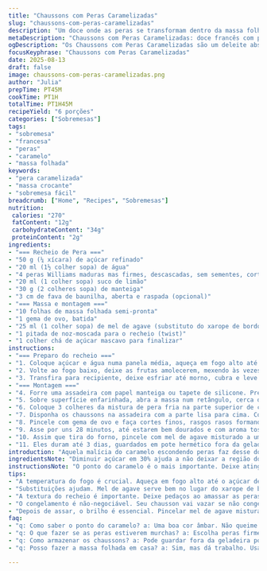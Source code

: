 ```yaml
---
title: "Chaussons com Peras Caramelizadas"
slug: "chaussons-com-peras-caramelizadas"
description: "Um doce onde as peras se transformam dentro da massa folhada. O açúcar vira caramelo no ponto exato, o cheiro invade a cozinha, escuto o borbulhar na panela e vejo as peras começando a amolecer. O toque da manteiga junto à baunilha cria uma base aromática e untuosa que compensa qualquer corrida contra o tempo. A massa, com bordas mais grossas, fecha a fruta na medida certa. O forno assa até dourar forte, quase queimadinho, e a calda final de maple cora mais ainda a superfície. O equilíbrio é de textura entre crocância e doçura úmida das peras esmagadas – sempre atento para não passar do ponto."
metaDescription: "Chaussons com Peras Caramelizadas: doce francês com peras, caramelo e massa crocante; uma receita que encanta e surpreende"
ogDescription: "Os Chaussons com Peras Caramelizadas são um deleite absoluto; o equilíbrio perfeito entre crocância e doçura, ideal para qualquer ocasião"
focusKeyphrase: "Chaussons com Peras Caramelizadas"
date: 2025-08-13
draft: false
image: chaussons-com-peras-caramelizadas.png
author: "Julia"
prepTime: PT45M
cookTime: PT1H
totalTime: PT1H45M
recipeYield: "6 porções"
categories: ["Sobremesas"]
tags:
- "sobremesa"
- "francesa"
- "peras"
- "caramelo"
- "massa folhada"
keywords:
- "pera caramelizada"
- "massa crocante"
- "sobremesa fácil"
breadcrumb: ["Home", "Recipes", "Sobremesas"]
nutrition: 
 calories: "270"
 fatContent: "12g"
 carbohydrateContent: "34g"
 proteinContent: "2g"
ingredients:
- "=== Recheio de Pera ==="
- "50 g (¼ xícara) de açúcar refinado"
- "20 ml (1½ colher sopa) de água"
- "4 peras Williams maduras mas firmes, descascadas, sem sementes, cortadas em cubos pequenos"
- "20 ml (1 colher sopa) suco de limão"
- "30 g (2 colheres sopa) de manteiga"
- "3 cm de fava de baunilha, aberta e raspada (opcional)"
- "=== Massa e montagem ==="
- "10 folhas de massa folhada semi-pronta"
- "1 gema de ovo, batida"
- "25 ml (1 colher sopa) de mel de agave (substituto do xarope de bordo)"
- "1 pitada de noz-moscada para o recheio (twist)"
- "1 colher chá de açúcar mascavo para finalizar"
instructions:
- "=== Preparo do recheio ==="
- "1. Coloque açúcar e água numa panela média, aqueça em fogo alto até formar um caramelo âmbar intenso; evite mexer para não cristalizar. Quando a cor estiver perfeita, tire do fogo e, com cuidado de respingos, junte as peras com o suco de limão, manteiga e baunilha; mexa rápido. O caramelo endurecerá, mas calma, é só continuar o processo."
- "2. Volte ao fogo baixo, deixe as frutas amolecerem, mexendo às vezes, até começarem a desmanchar (uns 12 minutos). Tire do fogo, retire a baunilha e esmague as peras com um espremedor ou garfo, deixando pedaços – textura é coisa séria. Misture uma pitada de noz-moscada para dar um toque sutil de especiarias."
- "3. Transfira para recipiente, deixe esfriar até morno, cubra e leve para gelar no mínimo 50 minutos."
- "=== Montagem ==="
- "4. Forre uma assadeira com papel manteiga ou tapete de silicone. Preaqueça o forno a 210 °C (410 °F), coloque a grade no meio."
- "5. Sobre superfície enfarinhada, abra a massa num retângulo, cerca de 40 x 26 cm. Corte 6 círculos com cerca de 13 cm de diâmetro ou use um prato como molde. No centro de cada círculo, faça um ovoide de cerca de 22 cm, mantendo bordas de 1,5 cm mais grossas em cima e baixo."
- "6. Coloque 3 colheres da mistura de pera fria na parte superior de cada ovoide. Molhe as bordas do círculo ao redor do recheio com um pouco de água (ajuda na colagem). Dobre a massa ao meio, feche pressionando com as pontas dos dedos. Para reforçar selo, pressione duas vezes com os dedos enquanto passa o fio de uma faca entre eles, criando um efeito decorativo e uma boa junção."
- "7. Disponha os chaussons na assadeira com a parte lisa para cima. Congele por 25 minutos; massa resfriada não solta líquido e fica mais crocante depois."
- "8. Pincele com gema de ovo e faça cortes finos, rasgos rasos formando uma espécie de folha no topo, para a saída do vapor. Corte um pequeno furo quase imperceptível na base para evitar bolhas e manter o formato."
- "9. Asse por uns 28 minutos, até estarem bem dourados e com aroma tostado pela manteiga. Cuidado para não passar do limite onde queima – cheiro forte de queimado é sinal para tirar do forno."
- "10. Assim que tira do forno, pincele com mel de agave misturado a uma colher de açúcar mascavo, para brilho e leve doçura extra. Deixe esfriar um pouco antes de servir; a massa endurecerá um pouco, facilitando na mordida."
- "11. Eles duram até 3 dias, guardados em pote hermético fora da geladeira. Se ficarem secos, leve ao forno por 5 minutos para reativar."
introduction: "Aquela malícia do caramelo escondendo peras faz desse doce um hábito que, uma vez experimentado, volta o pensamento para a cozinha. Já errei a mão no caramelo, cristalizando tudo; depois aprendi que paciência pra cor do açúcar é ouro. Manteiga é o segredo para a maçã não ficar só doce, traz cremosidade e fezes aroma que só a baunilha sabe dar. A montagem com boas bordas ajuda a segurar o recheio que não pode vazar, seu segredo! Assar crocante, quase quemadinho, é o toque final, fica crocante e brilhante com a passada do mel. Tudo isso traduzido em um formato prático que dá para levar na bolsa, comer ali mesmo, sem sujeira. O clássico francês, mas com um toque brasileiro – mel de agave leva doce sem pesar, e a noz-moscada é meu mimo escondido."
ingredientsNote: "Diminuir açúcar em 30% ajuda a não deixar a região doce demais, pois o caramelo já é puro açúcar concentrado. Substituir o xarope de bordo por mel de agave é adaptado para nosso mercado, mas respeita a textura caramelizada final. Tirei a metade da manteiga para deixar menos gorduroso, adaptando para o clima quente, onde a gordura derrete demais e deixa umedecido demais. A noz-moscada é diferente da baunilha, traz um aroma que vai fundo e equilibra o doce com leve picância no fundo da língua, para quem gosta. Pera Williams funcionam melhor que Bartlett daqui, mas qualquer madura e firme serve. Se a pera estiver muito murcha, a massa pode acabar invisível, menos tempo de cozimento é a saída."
instructionsNote: "O ponto do caramelo é o mais importante. Deixe atingir uma cor âmbar escura, quase marrom, não deixe escurecer demais para não amargar. Ao juntar as peras, o caramelo endurece, é normal, continue mexendo em fogo baixo para dissolver esse pedaço. A textura do recheio deve ser parcialmente amassada, pedaços dão prazer ao comer. Ao fazer as bordas da massa, o segredo é fazer o ovoide para ajudar ao fechar, assim as bordas ficam úmidas, crocantes e mais marcantes. Respeite o tempo de congelar; passar direto ao forno com massa mole, o recheio vaza. Na hora do forno, fique atento ao cheiro e ao tom do dourado; leve mais tempo pode queimar, menos tempo deixa a massa crua. Pincelar com mel e açúcar mascavo depois da saída do forno dá uma textura brilhante e adocicada, já testei passar manteiga ou só mel sozinho, fica menos firme. Guardar fora da geladeira mantém textura, porém evite exposição ao sol para não amolecer massa."
tips:
- "A temperatura do fogo é crucial. Aqueça em fogo alto até o açúcar derreter e ganhar cor. Mexer? Não. Pode cristalizar. Um erro que já cometi. Esperar até o tom âmbar é necessário. Ao colocar peras, o caramelo endurece. É normal. Continue mexendo em fogo baixo. Não perca a calma."
- "Substituições ajudam. Mel de agave serve bem no lugar do xarope de bordo. Reduz a doçura e mantém a textura. O açúcar refinado pode ser diminuído. Menos açúcar? Ajuda no equilíbrio, já passei do ponto uma vez. Sempre teste. Ajuste a gosto."
- "A textura do recheio é importante. Deixe pedaços ao amassar as peras. Isso traz prazer na mordida. Se passar do ponto, fica muito pastoso. Lembre-se: uma pitada de noz-moscada muda tudo. É um truque básico que traz um toque especial."
- "O congelamento é não-negociável. Seu chausson vai vazar se não congelar. A massa mole é uma armadilha. Eu aprendi da maneira mais difícil. O segredo é o tempo. Não apresse. Depois, sempre preste atenção ao forno. Sensação é tudo."
- "Depois de assar, o brilho é essencial. Pincelar mel de agave misturado com açúcar mascavo traz o toque final. Fica lindo e gostoso. Para quem quer mais crocância, manter fora da geladeira. Mas um aviso: evite sol direto. A massa pode amolecer rapidamente."
faq:
- "q: Como saber o ponto do caramelo? a: Uma boa cor âmbar. Não queime. Perceba a textura da mistura. O som muda. Isso é sinal."
- "q: O que fazer se as peras estiverem murchas? a: Escolha peras firmes. Se não tiver, corte os pedaços menores. Mas não exagere no tempo de cozimento."
- "q: Como armazenar os chaussons? a: Pode guardar fora da geladeira por até três dias. Use pote hermético. Se ficarem secos, aqueça no forno por cinco minutos."
- "q: Posso fazer a massa folhada em casa? a: Sim, mas dá trabalho. Usar semi-pronta facilita tudo. Se você estiver em casa, faça com tempo. Mas não esqueça: descansar é essencial."

---
```

